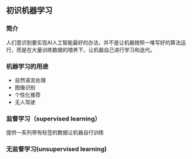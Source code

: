 ## 初识机器学习

### 简介

人们意识到要实现AI人工智能最好的办法，并不是让机器按照一堆写好的算法运行，而是在大量训练数据的喂养下，让机器自己进行学习和迭代。

### 机器学习的用途

- 自然语言处理
- 图像识别
- 个性化推荐
- 无人驾驶

### 监督学习（supervised learning）

提供一系列带有标签的数据让机器自行训练

### 无监督学习(unsupervised learning)



​                                                                                                                                                                                                                                                                                                                                                                                                                                                                                                                                                                                                                                                                                                                                          　　　　　　　　　　　　　　　　　　　